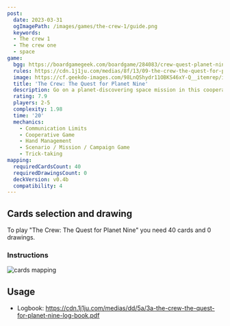 ```yaml
---
post:
  date: 2023-03-31
  ogImagePath: /images/games/the-crew-1/guide.png
  keywords:
  - The crew 1
  - The crew one
  - space
game:
  bgg: https://boardgamegeek.com/boardgame/284083/crew-quest-planet-nine
  rules: https://cdn.1j1ju.com/medias/8f/13/09-the-crew-the-quest-for-planet-nine-rulebook.pdf
  image: https://cf.geekdo-images.com/98LnQShydr11OBKS46xY-Q__itemrep/img/etVRTXdF6IDsnGKQe77FRFP4H7M=/fit-in/246x300/filters:strip_icc()/pic5687013.jpg
  title: 'The Crew: The Quest for Planet Nine'
  description: Go on a planet-discovering space mission in this cooperative trick-taking game. 
  rating: 7.9
  players: 2-5
  complexity: 1.98
  time: '20'
  mechanics:
    - Communication Limits
    - Cooperative Game
    - Hand Management
    - Scenario / Mission / Campaign Game
    - Trick-taking 
mapping:
  requiredCardsCount: 40
  requiredDrawingsCount: 0
  deckVersion: v0.4b
  compatibility: 4
---
```


## Cards selection and drawing

To play "The Crew: The Quest for Planet Nine" you need 40 cards and 0 drawings.

### Instructions

![cards mapping](/images/games/the-crew-1/guide.png)

## Usage

- Logbook: <https://cdn.1j1ju.com/medias/dd/5a/3a-the-crew-the-quest-for-planet-nine-log-book.pdf>

